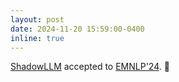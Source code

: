 ```yaml
---
layout: post
date: 2024-11-20 15:59:00-0400
inline: true
---
```


[ShadowLLM](https://arxiv.org/pdf/2406.16635) accepted to [EMNLP'24](https://2024.emnlp.org/). :page_facing_up:
